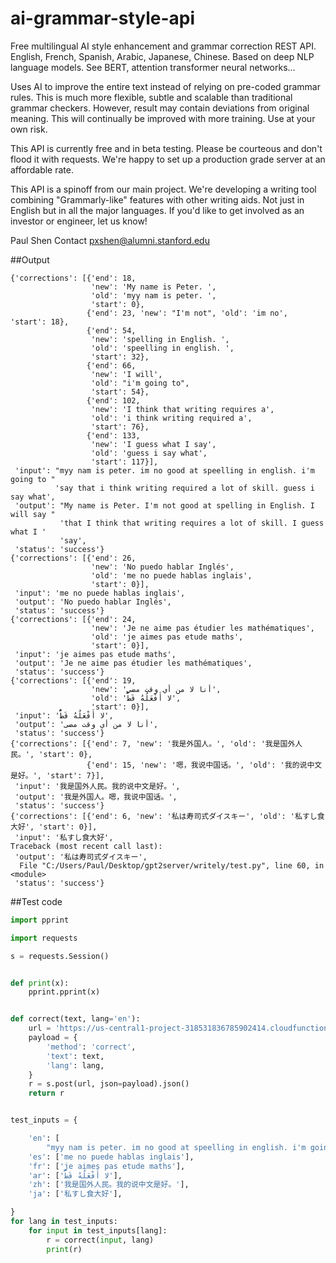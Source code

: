 # ai-grammar-style-api
Free multilingual AI style enhancement and grammar correction REST API. English, French, Spanish, Arabic, Japanese, Chinese. Based on deep NLP language models. See BERT, attention transformer neural networks... 

Uses AI to improve the entire text instead of relying on pre-coded grammar rules. This is much more flexible, subtle and scalable than traditional grammar checkers. However, result may contain deviations from original meaning. This will continually be improved with more training. Use at your own risk. 

This API is currently free and in beta testing. Please be courteous and don't flood it with requests. We're happy to set up a production grade server at an affordable rate.

This API is a spinoff from our main project. We're developing a writing tool combining "Grammarly-like" features with other writing aids. Not just in English but in all the major languages. If you'd like to get involved as an investor or engineer, let us know!

Paul Shen
Contact pxshen@alumni.stanford.edu

##Output
```
{'corrections': [{'end': 18,
                  'new': 'My name is Peter. ',
                  'old': 'myy nam is peter. ',
                  'start': 0},
                 {'end': 23, 'new': "I'm not", 'old': 'im no', 'start': 18},
                 {'end': 54,
                  'new': 'spelling in English. ',
                  'old': 'speelling in english. ',
                  'start': 32},
                 {'end': 66,
                  'new': 'I will',
                  'old': "i'm going to",
                  'start': 54},
                 {'end': 102,
                  'new': 'I think that writing requires a',
                  'old': 'i think writing required a',
                  'start': 76},
                 {'end': 133,
                  'new': 'I guess what I say',
                  'old': 'guess i say what',
                  'start': 117}],
 'input': "myy nam is peter. im no good at speelling in english. i'm going to "
          'say that i think writing required a lot of skill. guess i say what',
 'output': "My name is Peter. I'm not good at spelling in English. I will say "
           'that I think that writing requires a lot of skill. I guess what I '
           'say',
 'status': 'success'}
{'corrections': [{'end': 26,
                  'new': 'No puedo hablar Inglés',
                  'old': 'me no puede hablas inglais',
                  'start': 0}],
 'input': 'me no puede hablas inglais',
 'output': 'No puedo hablar Inglés',
 'status': 'success'}
{'corrections': [{'end': 24,
                  'new': 'Je ne aime pas étudier les mathématiques',
                  'old': 'je aimes pas etude maths',
                  'start': 0}],
 'input': 'je aimes pas etude maths',
 'output': 'Je ne aime pas étudier les mathématiques',
 'status': 'success'}
{'corrections': [{'end': 19,
                  'new': 'أنا لا من أي وقت مضى',
                  'old': 'لا أَفْعَلُهُ قَطُّ',
                  'start': 0}],
 'input': 'لا أَفْعَلُهُ قَطُّ',
 'output': 'أنا لا من أي وقت مضى',
 'status': 'success'}
{'corrections': [{'end': 7, 'new': '我是外国人。', 'old': '我是国外人民。', 'start': 0},
                 {'end': 15, 'new': '嗯，我说中国话。', 'old': '我的说中文是好。', 'start': 7}],
 'input': '我是国外人民。我的说中文是好。',
 'output': '我是外国人。嗯，我说中国话。',
 'status': 'success'}
{'corrections': [{'end': 6, 'new': '私は寿司式ダイスキー', 'old': '私すし食大好', 'start': 0}],
 'input': '私すし食大好',
Traceback (most recent call last):
 'output': '私は寿司式ダイスキー',
  File "C:/Users/Paul/Desktop/gpt2server/writely/test.py", line 60, in <module>
 'status': 'success'}
 ```
 
##Test code
```python
import pprint

import requests

s = requests.Session()


def print(x):
    pprint.pprint(x)


def correct(text, lang='en'):
    url = 'https://us-central1-project-318531836785902414.cloudfunctions.net/writing'
    payload = {
        'method': 'correct',
        'text': text,
        'lang': lang,
    }
    r = s.post(url, json=payload).json()
    return r


test_inputs = {

    'en': [
        "myy nam is peter. im no good at speelling in english. i'm going to say that i think writing required a lot of skill. guess i say what"],
    'es': ['me no puede hablas inglais'],
    'fr': ['je aimes pas etude maths'],
    'ar': ['لا أَفْعَلُهُ قَطُّ'],
    'zh': ['我是国外人民。我的说中文是好。'],
    'ja': ['私すし食大好'],

}
for lang in test_inputs:
    for input in test_inputs[lang]:
        r = correct(input, lang)
        print(r)
```
